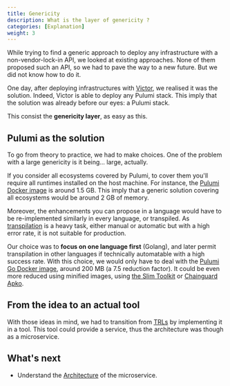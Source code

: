 ```yaml
---
title: Genericity
description: What is the layer of genericity ?
categories: [Explanation]
weight: 3
---
```


While trying to find a generic approach to deploy any infrastructure with a non-vendor-lock-in API, we looked at existing approaches. None of them proposed such an API, so we had to pave the way to a new future. But we did not know how to do it.

One day, after deploying infrastructures with [Victor](https://github.com/ctfer-io/victor), we realised it was the solution. Indeed, Victor is able to deploy any Pulumi stack. This imply that the solution was already before our eyes: a Pulumi stack.

This consist the **genericity layer**, as easy as this.

## Pulumi as the solution

To go from theory to practice, we had to make choices.
One of the problem with a large genericity is it being... large, actually.

If you consider all ecosystems covered by Pulumi, to cover them you'll require all runtimes installed on the host machine.
For instance, the [Pulumi Docker image](https://hub.docker.com/r/pulumi/pulumi) is around 1.5 GB. This imply that a generic solution covering all ecosystems would be around 2 GB of memory.

Moreover, the enhancements you can propose in a language would have to be re-implemented similarly in every language, or transpiled. As [transpilation](https://en.wikipedia.org/wiki/Source-to-source_compiler) is a heavy task, either manual or automatic but with a high error rate, it is not suitable for production.

Our choice was to **focus on one language first** (Golang), and later permit transpilation in other languages if technically automatable with a high success rate.
With this choice, we would only have to deal with the [Pulumi Go Docker image](https://hub.docker.com/r/pulumi/pulumi-go), around 200 MB (a 7.5 reduction factor). It could be even more reduced using minified images, using [the Slim Toolkit](https://github.com/slimtoolkit/slim) or [Chainguard Apko](https://github.com/chainguard-dev/apko).

## From the idea to an actual tool

With those ideas in mind, we had to transition from [TRLs](https://en.wikipedia.org/wiki/Technology_readiness_level) by implementing it in a tool.
This tool could provide a service, thus the architecture was though as a microservice.

## What's next

- Understand the [Architecture](/docs/chall-manager/design/architecture) of the microservice.
